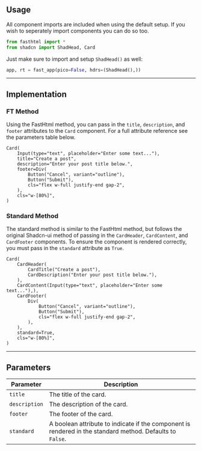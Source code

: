 ## Usage

All component imports are included when using the default setup. If you wish to seperately import components you can do so too. 

```python
from fasthtml import *
from shadcn import ShadHead, Card
```

Just make sure to import and setup `ShadHead()` as well:

```python
app, rt = fast_app(pico=False, hdrs=(ShadHead(),))
```

---
## Implementation

### FT Method

Using the FastHtml method, you can pass in the `title`, `description`, and `footer` attributes to the `Card` component. For a full attribute reference see the parameters table below.

```python+html
Card(
    Input(type="text", placeholder="Enter some text..."),
    title="Create a post",
    description="Enter your post title below.",
    footer=Div(
        Button("Cancel", variant="outline"),
        Button("Submit"),
        cls="flex w-full justify-end gap-2",
    ),
    cls="w-[80%]",
)
```

### Standard Method

The standard method is similar to the FastHtml method, but follows the original Shadcn-ui method of passing in the `CardHeader`, `CardContent`, and `CardFooter` components. To ensure the component is rendered correctly, you must pass in the `standard` attribute as `True`.

```python+html
Card(
    CardHeader(
        CardTitle("Create a post"),
        CardDescription("Enter your post title below."),
    ),
    CardContent(Input(type="text", placeholder="Enter some text..."),),
    CardFooter(
        Div(
            Button("Cancel", variant="outline"),
            Button("Submit"),
            cls="flex w-full justify-end gap-2",
        ),
    ),
    standard=True,
    cls="w-[80%]",
)
```

---

## Parameters

| Parameter | Description |
| --- | --- |
| `title` | The title of the card. |
| `description` | The description of the card.
| `footer` | The footer of the card.
| `standard` | A boolean attribute to indicate if the component is rendered in the standard method. Defaults to `False`.
